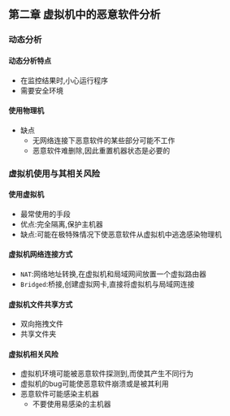 ## 第二章 虚拟机中的恶意软件分析

### 动态分析

#### 动态分析特点

- 在监控结果时,小心运行程序
- 需要安全环境

#### 使用物理机

- 缺点
  - 无网络连接下恶意软件的某些部分可能不工作
  - 恶意软件难删除,因此重置机器状态是必要的

### 虚拟机使用与其相关风险

#### 使用虚拟机

- 最常使用的手段
- 优点:完全隔离,保护主机器
- 缺点:可能在极特殊情况下使恶意软件从虚拟机中逃逸感染物理机

#### 虚拟机网络连接方式

- `NAT`:网络地址转换,在虚拟机和局域网间放置一个虚拟路由器
- `Bridged`:桥接,创建虚拟网卡,直接将虚拟机与局域网连接

#### 虚拟机文件共享方式

- 双向拖拽文件
- 共享文件夹

#### 虚拟机相关风险

- 虚拟机环境可能被恶意软件探测到,而使其产生不同行为
- 虚拟机的bug可能使恶意软件崩溃或是被其利用
- 恶意软件可能感染主机器
  - 不要使用易感染的主机器